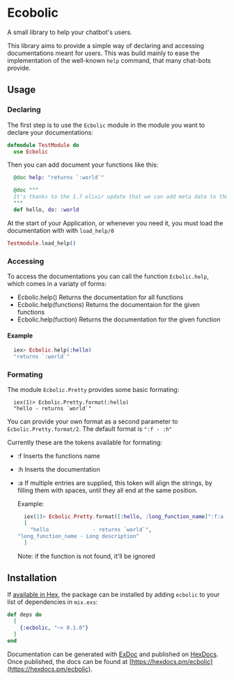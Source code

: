 # Ecobolic

A small library to help your chatbot's users. 

This library aims to provide a simple way of declaring and accessing 
documentations meant for users. This was build mainly to ease the implementation 
of the well-known `help` command, that many chat-bots provide.

## Usage

### Declaring 

The first step is to use the `Ecbolic` module in the module you want to
declare your documentations:

```elixir
defmodule TestModule do
  use Ecbolic
```

Then you can add document your functions like this:

```elixir
  @doc help: "returns `:world`"

  @doc """
  It's thanks to the 1.7 elixir update that we can add meta data to the @doc annotation
  """
  def hello, do: :world
```

At the start of your Application, or whenever you need it, you must load the documentation with with `load_help/0`

```elixir
Testmodule.load_help()
```


### Accessing
To access the documentations you can call the function `Ecbolic.help`, which comes in a variaty of forms:

  -  Ecbolic.help()
     Returns the documentation for all functions
  -  Ecbolic.help(functions)
     Returns the documentaion for the given functions 
  -  Ecbolic.help(fuction)
     Returns the documentation for the given function

#### Example

```elixir
  iex> Ecbolic.help(:hello)
  "returns `:world`"
```

### Formating

The module `Ecbolic.Pretty` provides some basic formating:

```
  iex(1)> Ecbolic.Pretty.format(:hello)
  "hello - returns `world`"
```

You can provide your own format as a second parameter to `Ecbolic.Pretty.format/2`.
The default format is `":f - :h"`

Currently these are the tokens available for formating:

  - :f
    Inserts the functions name
  - :h
    Inserts the documentation
  - :a
    If multiple entries are supplied, this token will align the strings, 
    by filling them with spaces, until they all end at the same position.

    Example:
    ```elixir
      iex(1)> Ecbolic.Pretty.format([:hello, :long_function_name]":f:a - :h")
      [
      	"hello              - returns `world`",
	"long_function_name - Long description"
      ]
    ```

    Note: if the function is not found, it'll be ignored

## Installation

If [available in Hex](https://hex.pm/docs/publish), the package can be installed
by adding `ecbolic` to your list of dependencies in `mix.exs`:

```elixir
def deps do
  [
    {:ecbolic, "~> 0.1.0"}
  ]
end
```

Documentation can be generated with [ExDoc](https://github.com/elixir-lang/ex_doc)
and published on [HexDocs](https://hexdocs.pm). Once published, the docs can
be found at [https://hexdocs.pm/ecbolic](https://hexdocs.pm/ecbolic).


